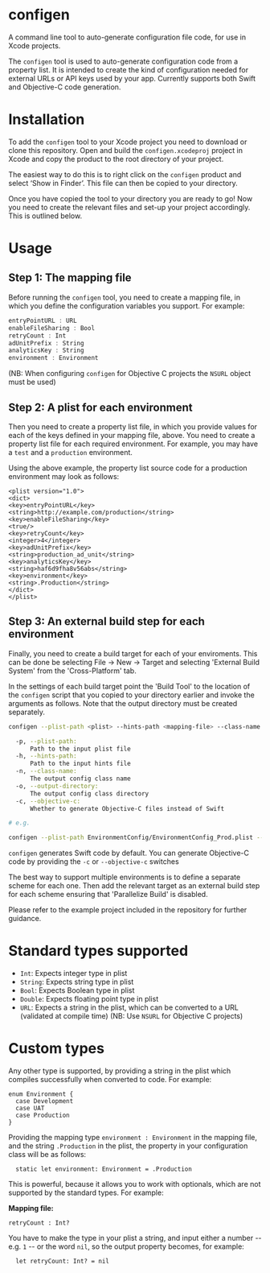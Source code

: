# configen

A command line tool to auto-generate configuration file code, for use in Xcode projects.

The `configen` tool is used to auto-generate configuration code from a property list. It is intended to
create the kind of configuration needed for external URLs or API keys used by your app. Currently supports both Swift and Objective-C code generation.

# Installation

To add the `configen` tool to your Xcode project you need to download or clone this repository. Open and build the `configen.xcodeproj` project in Xcode and copy the product to the root directory of your project. 

The easiest way to do this is to right click on the `configen` product and select ‘Show in Finder’. This file can then be copied to your directory.

Once you have copied the tool to your directory you are ready to go! Now you need to create the relevant files and set-up your project accordingly. This is outlined below.

# Usage

## Step 1: The mapping file

Before running the `configen` tool, you need to create a mapping file, in which you define the configuration variables you support. For example:

```swift
entryPointURL : URL
enableFileSharing : Bool
retryCount : Int
adUnitPrefix : String
analyticsKey : String
environment : Environment
```

(NB: When configuring `configen` for Objective C projects the `NSURL` object must be used)

## Step 2: A plist for each environment

Then you need to create a property list file, in which you provide values for each of the keys defined in your mapping file, above. You need to create a property list file for each required environment. For example, you may have a `test` and a `production` environment.

Using the above example, the property list source code for a production environment may look as follows: 

```
<plist version="1.0">
<dict>
<key>entryPointURL</key>
<string>http://example.com/production</string>
<key>enableFileSharing</key>
<true/>
<key>retryCount</key>
<integer>4</integer>
<key>adUnitPrefix</key>
<string>production_ad_unit</string>
<key>analyticsKey</key>
<string>haf6d9fha8v56abs</string>
<key>environment</key>
<string>.Production</string>
</dict>
</plist>
```

## Step 3: An external build step for each environment

Finally, you need to create a build target for each of your enviroments. This can be done be selecting File -> New -> Target and selecting 'External Build System' from the 'Cross-Platform' tab.

In the settings of each build target point the 'Build Tool' to the location of the `configen` script that you copied to your directory earlier and invoke the arguments as follows. Note that the output directory must be created separately.

```sh
configen --plist-path <plist> --hints-path <mapping-file> --class-name <output-class-name> --output-directory <output-directory>

  -p, --plist-path:
      Path to the input plist file
  -h, --hints-path:
      Path to the input hints file
  -n, --class-name:
      The output config class name
  -o, --output-directory:
      The output config class directory
  -c, --objective-c:
      Whether to generate Objective-C files instead of Swift

# e.g.

configen --plist-path EnvironmentConfig/EnvironmentConfig_Prod.plist --hints-path EnvironmentConfig.map --class-name EnvironmentConfig --output-directory EnvironmentConfig

```

`configen` generates Swift code by default. You can generate Objective-C code by providing the `-c` or `--objective-c` switches

The best way to support multiple environments is to define a separate scheme for each one. Then add the relevant target as an external build step for each scheme ensuring that 'Parallelize Build' is disabled.

Please refer to the example project included in the repository for further guidance. 

# Standard types supported

* `Int`: Expects integer type in plist
* `String`: Expects string type in plist
* `Bool`: Expects Boolean type in plist
* `Double`: Expects floating point type in plist
* `URL`: Expects a string in the plist, which can be converted to a URL (validated at compile time) 
(NB: Use `NSURL` for Objective C projects)

# Custom types

Any other type is supported, by providing a string in the plist which compiles successfully when converted to code. For example:

```
enum Environment {
  case Development
  case UAT
  case Production
}
```

Providing the mapping type `environment : Environment` in the mapping file, and the string `.Production` in the plist, the property in your configuration class will be as follows:

```
  static let environment: Environment = .Production
```

This is powerful, because it allows you to work with optionals, which are not supported by the standard types. For example:

**Mapping file:**
```
retryCount : Int?
```

You have to make the type in your plist a string, and input either a number -- e.g. `1` -- or the word `nil`, so the output property becomes, for example:

```
  let retryCount: Int? = nil
```
